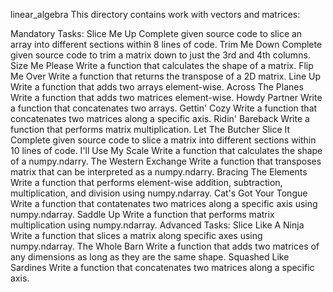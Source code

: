 linear_algebra
This directory contains work with vectors and matrices:

Mandatory Tasks:
Slice Me Up
Complete given source code to slice an array into different sections within 8 lines of code.
Trim Me Down
Complete given source code to trim a matrix down to just the 3rd and 4th columns.
Size Me Please
Write a function that calculates the shape of a matrix.
Flip Me Over
Write a function that returns the transpose of a 2D matrix.
Line Up
Write a function that adds two arrays element-wise.
Across The Planes
Write a function that adds two matrices element-wise.
Howdy Partner
Write a function that concatenates two arrays.
Gettin' Cozy
Write a function that concatenates two matrices along a specific axis.
Ridin' Bareback
Write a function that performs matrix multiplication.
Let The Butcher Slice It
Complete given source code to slice a matrix into different sections within 10 lines of code.
I'll Use My Scale
Write a function that calculates the shape of a numpy.ndarry.
The Western Exchange
Write a function that transposes matrix that can be interpreted as a numpy.ndarry.
Bracing The Elements
Write a function that performs element-wise addition, subtraction, multiplication, and division using numpy.ndarray.
Cat's Got Your Tongue
Write a function that contatenates two matrices along a specific axis using numpy.ndarray.
Saddle Up
Write a function that performs matrix multiplication using numpy.ndarray.
Advanced Tasks:
Slice Like A Ninja
Write a function that slices a matrix along specific axes using numpy.ndarray.
The Whole Barn
Write a function that adds two matrices of any dimensions as long as they are the same shape.
Squashed Like Sardines
Write a function that concatenates two matrices along a specific axis.
